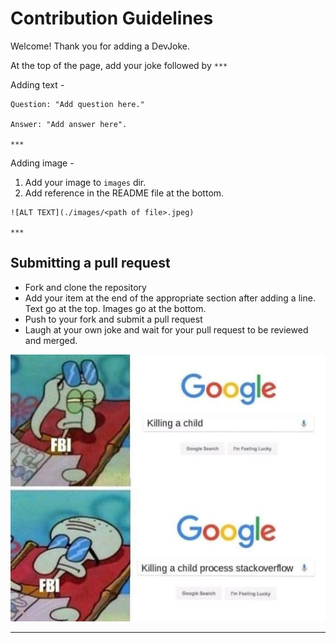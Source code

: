 # Contribution Guidelines
Welcome! Thank you for adding a DevJoke. 

At the top of the page, add your joke followed by `***`

Adding text - 
```
Question: "Add question here."

Answer: "Add answer here".

***
```

Adding image - 
1. Add your image to `images` dir.
2. Add reference in the README file at the bottom. 
```
![ALT TEXT](./images/<path of file>.jpeg)

***
```

## Submitting a pull request
- Fork and clone the repository
- Add your item at the end of the appropriate section after adding a line. Text go at the top. Images go at the bottom.
- Push to your fork and submit a pull request
- Laugh at your own joke and wait for your pull request to be reviewed and merged.

![Child fbi](./images/child_fbi.jpg)

***
